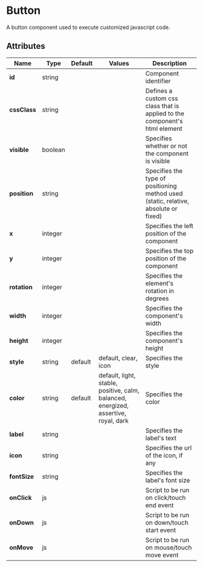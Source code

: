 
# Button

A button component used to execute customized javascript code.
## Attributes

|Name|Type|Default|Values|Description|
|---|---|---|---|---|
|**id**|string|||Component identifier|
|**cssClass**|string|||Defines a custom css class that is applied to the component's html element|
|**visible**|boolean|||Specifies whether or not the component is visible|
|**position**|string|||Specifies the type of positioning method used (static, relative, absolute or fixed)|
|**x**|integer|||Specifies the left position of the component|
|**y**|integer|||Specifies the top position of the component|
|**rotation**|integer|||Specifies the element's rotation in degrees|
|**width**|integer|||Specifies the component's width|
|**height**|integer|||Specifies the component's height|
|**style**|string|default|default, clear, icon|Specifies the style|
|**color**|string|default|default, light, stable, positive, calm, balanced, energized, assertive, royal, dark|Specifies the color|
|**label**|string|||Specifies the label's text|
|**icon**|string|||Specifies the url of the icon, if any|
|**fontSize**|string|||Specifies the label's font size|
|**onClick**|js|||Script to be run on click/touch end event|
|**onDown**|js|||Script to be run on down/touch start event|
|**onMove**|js|||Script to be run on mouse/touch move event|

